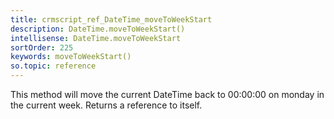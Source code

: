 ```yaml
---
title: crmscript_ref_DateTime_moveToWeekStart
description: DateTime.moveToWeekStart()
intellisense: DateTime.moveToWeekStart
sortOrder: 225
keywords: moveToWeekStart()
so.topic: reference
---
```


This method will move the current DateTime back to 00:00:00 on monday in the current week. Returns a reference to itself.


